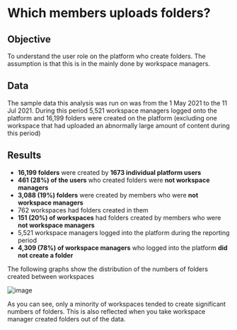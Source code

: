 # Which members uploads folders?

## Objective
To understand the user role on the platform who create folders. The assumption is that this is in the mainly done by workspace managers.

## Data
The sample data this analysis was run on was from the 1 May 2021 to the 11 Jul 2021. 
During this period 5,521 workspace managers logged onto the platform and 16,199 folders were created on the platform 
(excluding one workspace that had uploaded an abnormally large amount of content during this period)

## Results
- **16,199 folders** were created by **1673 individual platform users**
- **461 (28%) of the users** who created folders were **not workspace managers**
- **3,088 (19%) folders** were created by members who were **not workspace managers**
- 762 workspaces had folders created in them
- **151 (20%) of workspaces** had folders created by members who were **not workspace managers**
- 5,521 workspace managers logged into the platform during the reporting period
- **4,309 (78%) of workspace managers** who logged into the platform **did not create a folder**

The following graphs show the distribution of the numbers of folders created between workspaces

![image](https://user-images.githubusercontent.com/9471595/125310654-b2a19e80-e32a-11eb-89e7-ce8dbb0fefae.png)

As you can see, only a minority of workspaces tended to create significant numbers of folders. This is also reflected when you take workspace manager created folders out of the data.


